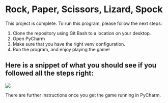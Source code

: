# Rock, Paper, Scissors, Lizard, Spock

<p>This project is complete. To run this program, please follow the next steps:</p>
<ol>
<li>Clone the repository using Git Bash to a location on your desktop.</li>
<li>Open PyCharm</li>
<li>Make sure that you have the right venv configuration.</li>
<li>Run the program, and enjoy playing the game!</li>
</ol>
<h2> Here is a snippet of what you should see if you followed all the steps right: </h2>
<img src="https://user-images.githubusercontent.com/62074841/132039591-5f8361a7-0ae6-4d29-b491-bba1512a7a86.png" />
<p>There are further instructions once you get the game running in PyCharm.</p>

